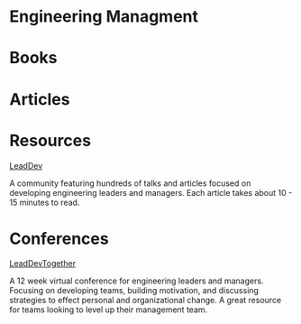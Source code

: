# Engineering Managment

# Books


# Articles

# Resources
[LeadDev](https://leaddev.com/)

A community featuring hundreds of talks and articles focused on developing engineering leaders and managers. Each article takes about 10 - 15 minutes to read.    


# Conferences

 [LeadDevTogether](https://leaddev.com/events/leaddev-together)
 
 A 12 week virtual conference for engineering leaders and managers. Focusing on developing teams, building motivation, and discussing strategies to effect personal and organizational change. A great resource for teams looking to level up their management team. 
 
 
 

